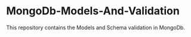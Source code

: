 # MongoDb-Models-And-Validation
This repository contains the Models and Schema validation in MongoDb.
